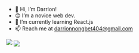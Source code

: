 - 👋 Hi, I’m Darrion!
- 😊 I’m a novice web dev.
- 🌱 I’m currently learning React.js
- 📫 Reach me at darrionnongbet404@gmail.com
<img src="https://github-readme-stats.vercel.app/api?username=dndarrion&&show_icons=true&title_color=ffffff&icon_color=bb2acf&text_color=daf7dc&bg_color=151515">

<img align="center" src="https://github-readme-stats.anuraghazra1.vercel.app/api/top-langs/?username=dndarrion&layout=compact&theme=radical" />
